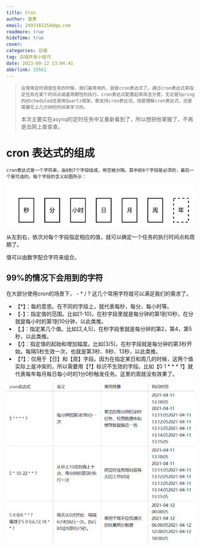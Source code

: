 ```yaml
---
title: Cron
author: 菠萝
email: 2493381254@qq.com
readmore: true
hideTime: true
cover:
categories: 后端
tag: 后端开发小技巧
date: 2023-09-12 13:04:41
abbrlink: 33561
---
```

> ```
> 在使用定时调度任务的时候，我们最常用的，就是cron表达式了。通过cron表达式来指定任务在某个时间点或者周期性的执行。cron表达式配置起来简洁方便，无论是Spring的@Scheduled还是用Quartz框架，都支持cron表达式。但是理解cron表达式，还是需要花上几分钟的时间来学习的。
> ```
>
> 本次主要实在asynq的定时任务中又重新看到了，所以想把他掌握了，不再是去网上查查查。

<!-- more -->

# cron 表达式的组成

```
cron表达式是一个字符串，由6到7个字段组成，用空格分隔。其中前6个字段是必须的，最后一个是可选的。每个字段的含义如图所示：
```

![1703904801683](cron/1703904801683.png)

从左到右，依次对每个字段指定相应的值，就可以确定一个任务的执行时间点和周期了。

值可以由数字配合字符来组合。

## 99%的情况下会用到的字符

在大部分使用cron的场景下， - * / ? 这几个常用字符就可以满足我们的需求了。

- 【*】：每的意思。在不同的字段上，就代表每秒，每分，每小时等。
- 【-】：指定值的范围。比如[1-10]，在秒字段里就是每分钟的第1到10秒，在分就是每小时的第1到10分钟，以此类推。
- 【,】：指定某几个值。比如[2,4,5]，在秒字段里就是每分钟的第2，第4，第5秒，以此类推。
- 【/】：指定值的起始和增加幅度。比如[3/5]，在秒字段就是每分钟的第3秒开始，每隔5秒生效一次，也就是第3秒、8秒、13秒，以此类推。
- 【?】：仅用于【日】和【周】字段。因为在指定某日和周几的时候，这两个值实际上是冲突的，所以需要用【?】标识不生效的字段。比如【0 1 * * * ?】就代表每年每月每日每小时的1分0秒触发任务。这里的周就没有效果了。

![1703905216029](cron/1703905216029.png)
